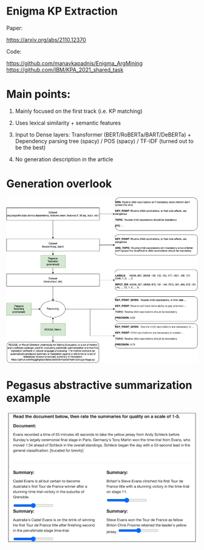 # Enigma KP Extraction

Paper:

https://arxiv.org/abs/2110.12370

Code: 

https://github.com/manavkapadnis/Enigma_ArgMining
https://github.com/IBM/KPA_2021_shared_task

# Main points:

1) Mainly focused on the first track (i.e. KP matching)

2) Uses lexical similarity + semantic features

3) Input to Dense layers: Transformer (BERT/RoBERTa/BART/DeBERTa) + Dependency parsing tree (spacy) / POS (spacy) / TF-IDF (turned out to be the best)

4) No generation description in the article

# Generation overlook
![KP generation](images/generation.drawio.png)

# Pegasus abstractive summarization example

![Pegasus](images/pegasus_example.png)
